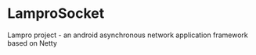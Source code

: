 # LamproSocket
Lampro project - an android asynchronous network application framework based on Netty
